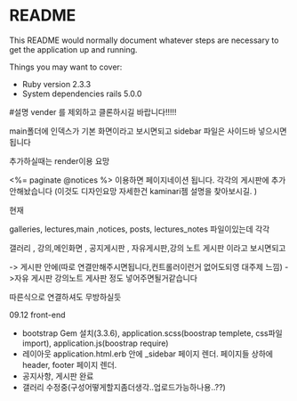 # README

This README would normally document whatever steps are necessary to get the
application up and running.

Things you may want to cover:

* Ruby version
2.3.3
* System dependencies
rails 5.0.0


#설명
vender 를 제외하고 클론하시길 바랍니다!!!!!

main폴더에  인덱스가 기본 화면이라고 보시면되고 sidebar 파일은 사이드바 넣으시면됩니다

추가하실때는 render이용 요망

<%= paginate @notices %> 이용하면 페이지네이션 됩니다. 각각의 게시판에 추가안해놨습니다
(이것도 디자인요망 자세한건  kaminari젬 설명을 찾아보시길. )

현재

galleries, lectures,main ,notices, posts, lectures_notes 파일이있는데  각각

갤러리 , 강의,메인화면 , 공지게시판 , 자유게시판,강의 노트 게시판 이라고 보시면되고

->  게시판 안에(따로 연결만해주시면됩니다,컨트롤러이런거 없어도되영 대주제 느낌)
  ->자유 게시판 강의노트 게사판 정도 넣어주면될거같습니다
  
  따른식으로 연결하셔도 무방하실듯
  
  



09.12 front-end
- bootstrap Gem 설치(3.3.6),
  application.scss(boostrap templete, css파일 import),
  application.js(boostrap require)
- 레이아웃
  application.html.erb 안에 _sidebar 페이지 렌더.
  페이지들 상하에 header, footer 페이지 렌더.
- 공지사항, 게시판 완료
- 갤러리 수정중(구성어떻게할지좀더생각..업로드가능하나용..??)
